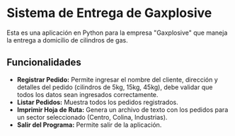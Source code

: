 # Sistema de Entrega de Gaxplosive

Esta es una aplicación en Python para la empresa "Gaxplosive" que maneja la entrega a domicilio de cilindros de gas.

## Funcionalidades

- **Registrar Pedido:** Permite ingresar el nombre del cliente, dirección y detalles del pedido (cilindros de 5kg, 15kg, 45kg), debe validar que todos los datos sean ingresados correctamente.
- **Listar Pedidos:** Muestra todos los pedidos registrados.
- **Imprimir Hoja de Ruta:** Genera un archivo de texto con los pedidos para un sector seleccionado (Centro, Colina, Industrias).
- **Salir del Programa:** Permite salir de la aplicación.